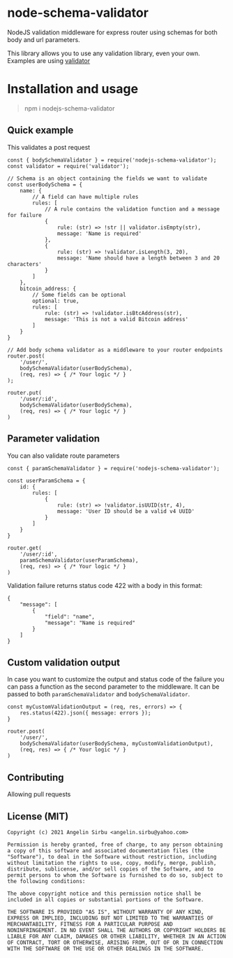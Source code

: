 # node-schema-validator
NodeJS validation middleware for express router using schemas for both body and url parameters.

This library allows you to use any validation library, even your own. Examples are using [validator](https://github.com/validatorjs/validator.js)

# Installation and usage
> npm i nodejs-schema-validator

## Quick example
This validates a post request

```
const { bodySchemaValidator } = require('nodejs-schema-validator');
const validator = require('validator');

// Schema is an object containing the fields we want to validate
const userBodySchema = {
    name: {
        // A field can have multiple rules
        rules: [
            // A rule contains the validation function and a message for failure
            {
                rule: (str) => !str || validator.isEmpty(str),
                message: 'Name is required'
            },
            {
                rule: (str) => !validator.isLength(3, 20),
                message: 'Name should have a length between 3 and 20 characters'
            }
        ]
    },
    bitcoin_address: {
        // Some fields can be optional
        optional: true,
        rules: [
            rule: (str) => !validator.isBtcAddress(str),
            message: 'This is not a valid Bitcoin address'
        ]
    }
}

// Add body schema validator as a middleware to your router endpoints
router.post(
    '/user/',
    bodySchemaValidator(userBodySchema),
    (req, res) => { /* Your logic */ }
);

router.put(
    '/user/:id',
    bodySchemaValidator(userBodySchema),
    (req, res) => { /* Your logic */ }
)
```

## Parameter validation
You can also validate route parameters

```
const { paramSchemaValidator } = require('nodejs-schema-validator');

const userParamSchema = {
    id: {
        rules: [
            {
                rule: (str) => !validator.isUUID(str, 4),
                message: 'User ID should be a valid v4 UUID'
            }
        ]
    }
}

router.get(
    '/user/:id',
    paramSchemaValidator(userParamSchema),
    (req, res) => { /* Your logic */ }
)
```

Validation failure returns status code 422 with a body in this format:
```
{
    "message": [
        {
            "field": "name",
            "message": "Name is required"
        }
    ]
}
```

## Custom validation output
In case you want to customize the output and status code of the failure you can pass a function as the second parameter to the middleware. It can be passed to both `paramSchemaValidator` and `bodySchemaValidator`.

```
const myCustomValidationOutput = (req, res, errors) => {
    res.status(422).json({ message: errors });
}

router.post(
    '/user/',
    bodySchemaValidator(userBodySchema, myCustomValidationOutput),
    (req, res) => { /* Your logic */ }
)
```

## Contributing
Allowing pull requests

## License (MIT)

```
Copyright (c) 2021 Angelin Sirbu <angelin.sirbu@yahoo.com>

Permission is hereby granted, free of charge, to any person obtaining
a copy of this software and associated documentation files (the
"Software"), to deal in the Software without restriction, including
without limitation the rights to use, copy, modify, merge, publish,
distribute, sublicense, and/or sell copies of the Software, and to
permit persons to whom the Software is furnished to do so, subject to
the following conditions:

The above copyright notice and this permission notice shall be
included in all copies or substantial portions of the Software.

THE SOFTWARE IS PROVIDED "AS IS", WITHOUT WARRANTY OF ANY KIND,
EXPRESS OR IMPLIED, INCLUDING BUT NOT LIMITED TO THE WARRANTIES OF
MERCHANTABILITY, FITNESS FOR A PARTICULAR PURPOSE AND
NONINFRINGEMENT. IN NO EVENT SHALL THE AUTHORS OR COPYRIGHT HOLDERS BE
LIABLE FOR ANY CLAIM, DAMAGES OR OTHER LIABILITY, WHETHER IN AN ACTION
OF CONTRACT, TORT OR OTHERWISE, ARISING FROM, OUT OF OR IN CONNECTION
WITH THE SOFTWARE OR THE USE OR OTHER DEALINGS IN THE SOFTWARE.
```

